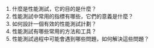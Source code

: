 

1. 什麼是性能測試，它的目的是什麼？
2. 性能測試中常用的指標有哪些，它們的意義是什麼？
3. 如何設計一個有效的性能測試計劃？
4. 性能測試有哪些常用的方法和工具？
5. 性能測試過程中可能會遇到哪些問題，如何解決這些問題？